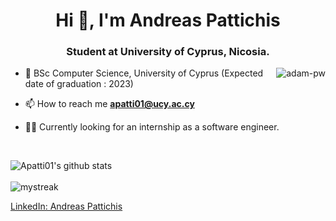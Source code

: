 <h1 align="center">Hi 👋, I'm Andreas Pattichis</h1>
<h3 align="center">Student at University of Cyprus, Nicosia.</h3>

<p><img align="right" src="https://github.com/Adam-pw/Adam-pw/blob/main/animation_500_kxa883sd.gif" alt="adam-pw" /></p>


- 🌱 BSc Computer Science, University of Cyprus (Expected date of graduation : 2023) 

- 📫 How to reach me **apatti01@ucy.ac.cy**

- 🧑‍💼 Currently looking for an internship as a software engineer.

<br>

<!-- <p><img align="center" src="https://github-readme-streak-stats.herokuapp.com/?user=apatti01&theme=dark&background=0d1117&date_format=M%20j%5B%2C%20Y%5D" alt="apatti01" /></p> -->

![Apatti01's github stats](https://github-readme-stats.vercel.app/api?username=apatti01&show_icons=true&theme=tokyonight)
<br>
<br>
<img src="https://github-readme-streak-stats.herokuapp.com/?user=apatti01&theme=tokyonight" alt="mystreak"/>
<br>
<!-- ![Apatti01's Top Langs](https://github-readme-stats.vercel.app/api/top-langs/?username=apatti01&theme=tokyonight&layout=compact)
<br> -->
[LinkedIn: Andreas Pattichis](https://www.linkedin.com/in/andreas-pattichis)
